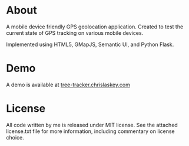 About
================================================================================

A mobile device friendly GPS geolocation application. Created to test the current
state of GPS tracking on various mobile devices.

Implemented using HTML5, GMapJS, Semantic UI, and Python Flask.


Demo
================================================================================

A demo is available at [tree-tracker.chrislaskey.com](http://tree-tracker.chrislaskey.com)


License
================================================================================

All code written by me is released under MIT license. See the attached
license.txt file for more information, including commentary on license choice.
